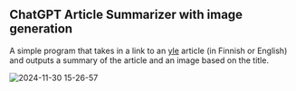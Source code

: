 ## ChatGPT Article Summarizer with image generation

A simple program that takes in a link to an [yle](https://www.yle.fi/news) article (in Finnish or English) and outputs a summary of the article and an image based on the title.

![2024-11-30 15-26-57](https://github.com/user-attachments/assets/e6837038-6473-45ae-a10a-174173a2256f)

